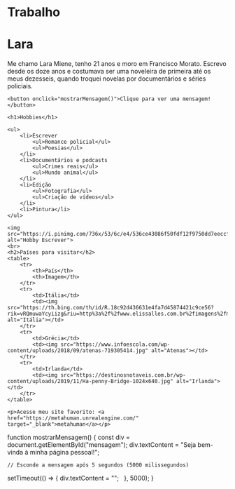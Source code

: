 # Trabalho

<!DOCTYPE html>
<html lang="en">
<head>
    <meta charset="UTF-8">
    <meta name="viewport" content="width=device-width, initial-scale=1.0">
    <title>Meu perfil</title>
    <link rel="stylesheet" href="style.css">
</head> 
<body>
    <h1>Lara</h1>
    <p>Me chamo Lara Miene, tenho 21 anos e moro em Francisco Morato. Escrevo desde os doze anos e costumava ser uma noveleira de primeira até os meus dezesseis, quando troquei novelas por documentários e séries policiais.</p>

    <button onclick="mostrarMensagem()">Clique para ver uma mensagem!</button>
  <div id="mensagem"></div>
    <script src="script.js"></script>

    <h1>Hobbies</h1>

    <ul>
        <li>Escrever
            <ul>Romance policial</ul>
            <ul>Poesias</ul>
        </li>
        <li>Documentários e podcasts
            <ul>Crimes reais</ul>
            <ul>Mundo animal</ul>
        </li>
        <li>Edição
            <ul>Fotografia</ul>
            <ul>Criação de vídeos</ul>
        </li>
        <li>Pintura</li>
    </ul>

    <img src="https://i.pinimg.com/736x/53/6c/e4/536ce43086f50fdf12f9750dd7eeccf2.jpg" alt="Hobby Escrever">
    <br>
    <h2>Países para visitar</h2>
    <table>
        <tr>
            <th>País</th>
            <th>Imagem</th>
        </tr>
        <tr>
            <td>Itália</td>
            <td><img src="https://th.bing.com/th/id/R.18c92d436631e4fa7d45874421c9ce56?rik=vRQmuwaYcyiizg&riu=http%3a%2f%2fwww.elissalles.com.br%2fimagens%2fmilao_italia_ata(1).jpg&ehk=ezLveKffkNHtgRsphScZfoPdK%2fzp5kY1s%2fo24TvMCpY%3d&risl=&pid=ImgRaw&r=0" alt="Itália"></td>
        </tr>
        <tr>
            <td>Grécia</td>
            <td><img src="https://www.infoescola.com/wp-content/uploads/2018/09/atenas-719305414.jpg" alt="Atenas"></td>
        </tr>
        <tr>
            <td>Irlanda</td>
            <td><img src="https://destinosnotaveis.com.br/wp-content/uploads/2019/11/Ha-penny-Bridge-1024x640.jpg" alt="Irlanda"></td>
        </tr>
    </table>

    <p>Acesse meu site favorito: <a href="https://metahuman.unrealengine.com/" target="_blank">metahuman</a></p>

</body>
</html>

function mostrarMensagem() {
    const div = document.getElementById("mensagem");
    div.textContent = "Seja bem-vinda à minha página pessoal!";
 
    // Esconde a mensagem após 5 segundos (5000 milissegundos)
  setTimeout(() => {
    div.textContent = "";
  }, 5000);
}
